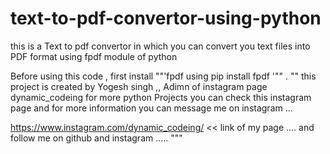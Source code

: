 # text-to-pdf-convertor-using-python
this is a Text to pdf convertor in which you can convert you text files into PDF format using fpdf module of python

Before using this code , first install ""'fpdf using pip install fpdf '"" .
"" this project is created by Yogesh singh ,, Adimn of instagram page dynamic_codeing for more python 
Projects you can check this instagram page and for more information you can message me on instagram ...



https://www.instagram.com/dynamic_codeing/ << link of my page .... and follow me on github and instagram ..... """



